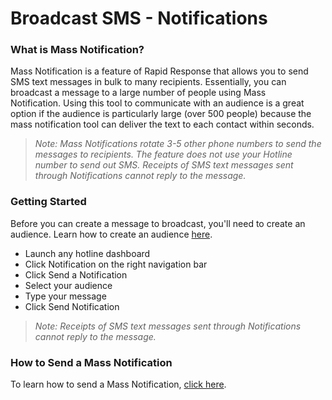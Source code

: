 # Broadcast SMS - Notifications

### What is Mass Notification?

Mass Notification is a feature of Rapid Response that allows you to send SMS text messages in bulk to many recipients. Essentially, you can broadcast a message to a large number of people using Mass Notification. Using this tool to communicate with an audience is a great option if the audience is particularly large (over 500 people) because the mass notification tool can deliver the text to each contact within seconds. 

>*Note: Mass Notifications rotate 3-5 other phone numbers to send the messages to recipients. The feature does not use your Hotline number to send out SMS. Receipts of SMS text messages sent through Notifications cannot reply to the message.*

### Getting Started

Before you can create a message to broadcast, you'll need to create an audience. Learn how to create an audience  [here](https://rapid-response.helpscoutdocs.com/article/35-creating-audiences).

* Launch any hotline dashboard
* Click Notification on the right navigation bar
* Click Send a Notification
* Select your audience
* Type your message
* Click Send Notification

>*Note: Receipts of SMS text messages sent through Notifications cannot reply to the message.*

### How to Send a Mass Notification

To learn how to send a Mass Notification,  [click here](https://rapid-response.helpscoutdocs.com/article/49-how-to-mass-notification).
